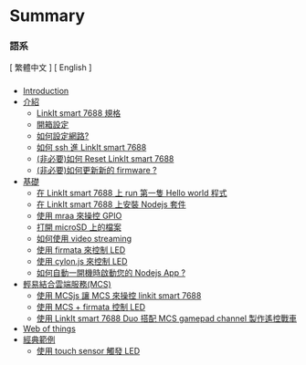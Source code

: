 # Summary

### 語系 
[ 繁體中文 ]
[ English ]


###

* [Introduction](README.md)
* [介紹](content/zh-TW/intro/README.md)
   * [LinkIt smart 7688 規格](content/zh-TW/intro/spec.md)
   * [開箱設定](content/zh-TW/intro/getting_start.md)
   * [如何設定網路?](content/zh-TW/intro/setting_wifi.md)
   * [如何 ssh 進 LinkIt smart 7688](content/zh-TW/intro/ssh_7688.md)
   * [(非必要)如何 Reset LinkIt smart 7688](content/zh-TW/intro/reset_7688.md)
   * [(非必要)如何更新新的 firmware ?](content/zh-TW/intro/update_firmware.md)
* [基礎](content/zh-TW/basic/README.md)
   * [在 LinkIt smart 7688 上 run 第一隻 Hello world 程式](content/zh-TW/basic/helloworld.md)
   * [在 LinkIt smart 7688 上安裝 Nodejs 套件](content/zh-TW/basic/npm.md)
   * [使用 mraa 來操控 GPIO](content/zh-TW/basic/mraa.md)
   * [打開 microSD 上的檔案](content/zh-TW/basic/open_file.md)
   * [如何使用 video streaming](content/zh-TW/basic/video_streaming.md)
   * [使用 firmata 來控制 LED](content/zh-TW/basic/firmata.md)
   * [使用 cylon.js 來控制 LED](content/zh-TW/basic/cylon.md)
   * [如何自動一開機時啟動您的 Nodejs App ?](content/zh-TW/basic/linux_auto_start.md)
* [輕易結合雲端服務(MCS)](content/zh-TW/cloud/README.md)
   * [使用 MCSjs 讓 MCS 來操控 linkit smart 7688](content/zh-TW/cloud/MCSjs.md)
   * [使用 MCS + firmata 控制 LED](content/zh-TW/cloud/mcs_firmata.md)
   * [使用 LinkIt smart 7688 Duo 搭配 MCS gamepad channel 製作遙控戰車](content/zh-TW/cloud/gamepad.md)
* [Web of things](content/zh-TW/wot/README.md)
* [經典範例](content/zh-TW/example/README.md)
   * [使用 touch sensor 觸發 LED](content/zh-TW/example/touch_sensor.md)

